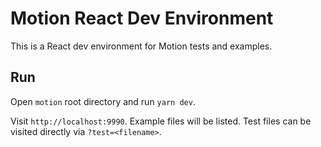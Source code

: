 # Motion React Dev Environment

This is a React dev environment for Motion tests and examples.

## Run

Open `motion` root directory and run `yarn dev`.

Visit `http://localhost:9990`. Example files will be listed. Test files can be visited directly via `?test=<filename>`.
